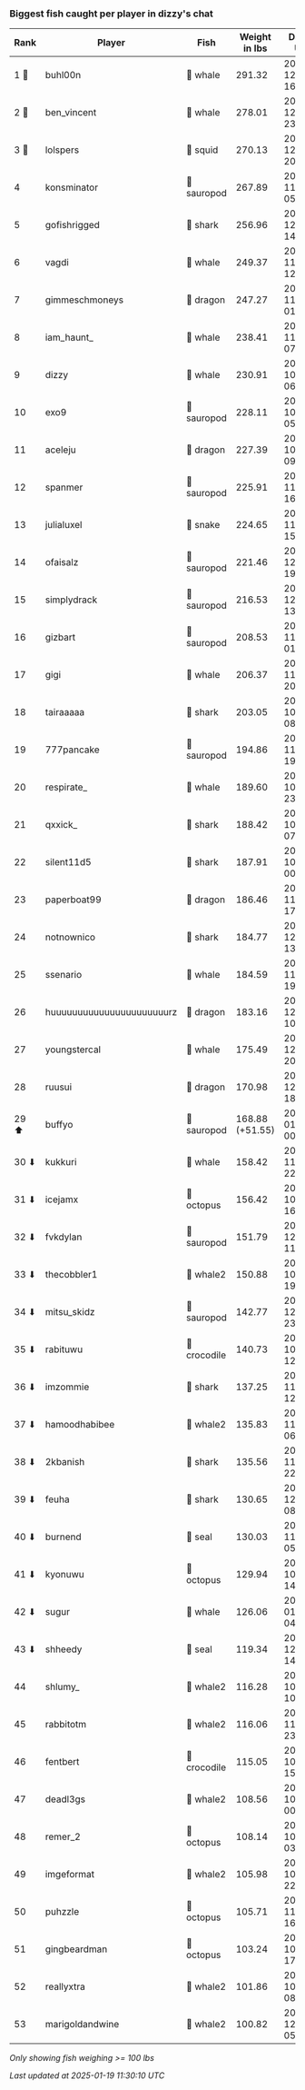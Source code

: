 ### Biggest fish caught per player in dizzy's chat
| Rank | Player | Fish | Weight in lbs | Date in UTC |
|------|--------|-----------|---------|-----|
| 1 🥇  | buhl00n | 🐳 whale | 291.32 | 2024-12-09 16:08:37 |
| 2 🥈  | ben_vincent | 🐳 whale | 278.01 | 2024-12-24 23:18:00 |
| 3 🥉  | lolspers | 🦑 squid | 270.13 | 2024-12-25 20:13:51 |
| 4  | konsminator | 🦕 sauropod | 267.89 | 2024-11-09 05:50:16 |
| 5  | gofishrigged | 🦈 shark | 256.96 | 2024-12-23 14:36:55 |
| 6  | vagdi | 🐳 whale | 249.37 | 2024-11-01 12:46:25 |
| 7  | gimmeschmoneys | 🐉 dragon | 247.27 | 2024-11-07 01:30:12 |
| 8  | iam_haunt_ | 🐳 whale | 238.41 | 2024-11-17 07:42:58 |
| 9  | dizzy | 🐳 whale | 230.91 | 2024-10-28 06:05:36 |
| 10  | exo9 | 🦕 sauropod | 228.11 | 2024-10-21 05:19:15 |
| 11  | aceleju | 🐉 dragon | 227.39 | 2024-10-23 09:03:06 |
| 12  | spanmer | 🦕 sauropod | 225.91 | 2024-11-02 16:12:41 |
| 13  | julialuxel | 🐍 snake | 224.65 | 2024-11-19 15:34:03 |
| 14  | ofaisalz | 🦕 sauropod | 221.46 | 2024-12-02 19:53:59 |
| 15  | simplydrack | 🦕 sauropod | 216.53 | 2024-12-19 13:00:14 |
| 16  | gizbart | 🦕 sauropod | 208.53 | 2024-11-01 01:13:48 |
| 17  | gigi | 🐳 whale | 206.37 | 2024-11-09 20:55:03 |
| 18  | tairaaaaa | 🦈 shark | 203.05 | 2024-10-31 08:45:29 |
| 19  | 777pancake | 🦕 sauropod | 194.86 | 2024-11-10 19:57:47 |
| 20  | respirate_ | 🐳 whale | 189.60 | 2024-10-27 23:13:20 |
| 21  | qxxick_ | 🦈 shark | 188.42 | 2024-10-23 07:37:26 |
| 22  | silent11d5 | 🦈 shark | 187.91 | 2024-10-27 00:37:28 |
| 23  | paperboat99 | 🐉 dragon | 186.46 | 2024-11-03 17:12:59 |
| 24  | notnownico | 🦈 shark | 184.77 | 2024-12-03 13:31:43 |
| 25  | ssenario | 🐳 whale | 184.59 | 2024-11-19 19:42:40 |
| 26  | huuuuuuuuuuuuuuuuuuuuuurz | 🐉 dragon | 183.16 | 2024-12-14 10:34:27 |
| 27  | youngstercal | 🐳 whale | 175.49 | 2024-12-13 20:39:21 |
| 28  | ruusui | 🐉 dragon | 170.98 | 2024-12-08 18:40:24 |
| 29 ⬆ | buffyo | 🦕 sauropod | 168.88 (+51.55) | 2025-01-18 00:31:53 |
| 30 ⬇ | kukkuri | 🐳 whale | 158.42 | 2024-11-04 22:39:59 |
| 31 ⬇ | icejamx | 🐙 octopus | 156.42 | 2024-10-31 16:33:56 |
| 32 ⬇ | fvkdylan | 🦕 sauropod | 151.79 | 2024-12-01 11:28:55 |
| 33 ⬇ | thecobbler1 | 🐋 whale2 | 150.88 | 2024-10-31 19:21:13 |
| 34 ⬇ | mitsu_skidz | 🦕 sauropod | 142.77 | 2024-12-28 23:09:53 |
| 35 ⬇ | rabituwu | 🐊 crocodile | 140.73 | 2024-10-25 12:06:52 |
| 36 ⬇ | imzommie | 🦈 shark | 137.25 | 2024-11-09 12:48:56 |
| 37 ⬇ | hamoodhabibee | 🐋 whale2 | 135.83 | 2024-11-18 06:06:11 |
| 38 ⬇ | 2kbanish | 🦈 shark | 135.56 | 2024-11-01 22:42:50 |
| 39 ⬇ | feuha | 🦈 shark | 130.65 | 2024-12-14 08:02:15 |
| 40 ⬇ | burnend | 🦭 seal | 130.03 | 2024-11-07 05:08:10 |
| 41 ⬇ | kyonuwu | 🐙 octopus | 129.94 | 2024-10-25 14:25:50 |
| 42 ⬇ | sugur | 🐳 whale | 126.06 | 2025-01-01 04:44:15 |
| 43 ⬇ | shheedy | 🦭 seal | 119.34 | 2024-12-29 14:32:39 |
| 44  | shlumy_ | 🐋 whale2 | 116.28 | 2024-10-23 10:11:10 |
| 45  | rabbitotm | 🐋 whale2 | 116.06 | 2024-11-02 23:32:26 |
| 46  | fentbert | 🐊 crocodile | 115.05 | 2024-10-26 15:16:24 |
| 47  | deadl3gs | 🐋 whale2 | 108.56 | 2024-10-24 00:35:47 |
| 48  | remer_2 | 🐙 octopus | 108.14 | 2024-10-26 03:38:50 |
| 49  | imgeformat | 🐋 whale2 | 105.98 | 2024-10-31 22:00:01 |
| 50  | puhzzle | 🐙 octopus | 105.71 | 2024-11-01 16:47:40 |
| 51  | gingbeardman | 🐙 octopus | 103.24 | 2024-10-21 17:42:57 |
| 52  | reallyxtra | 🐋 whale2 | 101.86 | 2024-10-22 08:33:30 |
| 53  | marigoldandwine | 🐋 whale2 | 100.82 | 2024-12-08 05:39:17 |

_Only showing fish weighing >= 100 lbs_

_Last updated at 2025-01-19 11:30:10 UTC_